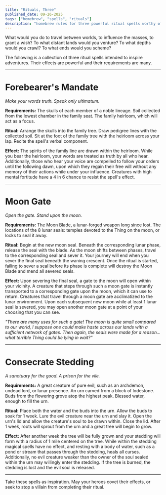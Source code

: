 ```yaml
---
title: "Rituals, Three"
published_date: 09-26-2025
tags: ["homebrew", "spells", "rituals"]
description: "homebrew rules for three powerful ritual spells worthy of their own adventure ~/~ channel the influence of a dead bloodline ~/~ welcome guests through the moon gate ~/~ consecrate a blessed stedding"
---
```

What would you do to travel between worlds, to influence the masses, to grant a wish? To what distant lands would you venture? To what depths would you crawl? To what ends would you scheme?

The following is a collection of three ritual spells intended to inspire adventures. Their effects are powerful and their requirements are many. 

---
# Forebearer's Mandate
*Make your words truth. Speak only ultimatum.* 

**Requirements:** The skulls of each member of a noble lineage. Soil collected from the lowest chamber in the family seat. The family heirloom, which will act as a focus.

**Ritual:** Arrange the skulls into the family tree. Draw pedigree lines with the collected soil. Sit at the foot of the family tree with the heirloom across your lap. Recite the spell's verbal component.

**Effect:** The spirits of the family line are drawn within the heirloom. While you bear the heirloom, your words are treated as truth by all who hear. Additionally, those who hear your voice are compelled to follow your orders until the following dawn, upon which they regain their free will without any memory of their actions while under your influence. Creatures with high mental fortitude have a 4 in 6 chance to resist the spell's effect.

---
# Moon Gate
*Open the gate. Stand upon the moon.*

**Requirements:** The Moon Blade, a lunar-forged weapon long since lost. The locations of the 8 lunar seals: temples devoted to the Thing on the moon, or locks to seal it away.

**Ritual:** Begin at the new moon seal. Beneath the corresponding lunar phase, release the seal with the blade. As the moon shifts between phases, travel to the corresponding seal and sever it. Your journey will end when you sever the final seal beneath the waning crescent. Once the ritual is started, failing to sever a seal before its phase is complete will destroy the Moon Blade and mend all severed seals.

**Effect:** Upon severing the final seal, a gate to the moon will open within your vicinity. A creature that steps through such a moon gate is instantly transported to a corresponding gate upon the moon, which it can use to return. Creatures that travel through a moon gate are acclimatized to the lunar environment. Upon each subsequent new moon while at least 1 lunar seal is severed, you may open another moon gate at a point of your choosing that you can see. 

*"There are many uses for such a gate! The moon is quite small compared to our world, I suppose one could make haste across our lands with a sufficient network of gates. Then again, the seals were made for a reason... what terrible Thing could be lying in wait?"*

---
# Consecrate Stedding
*A sanctuary for the good. A prison for the vile.*

**Requirements:** A great creature of pure evil, such as an archdemon, undead lord, or lunar presence. An urn carved from a block of lodestone. Buds from the flowering grove atop the highest peak. Blessed water, enough to fill the urn.

**Ritual:** Place both the water and the buds into the urn. Allow the buds to soak for 1 week. Lure the evil creature near the urn and slay it. Open the urn's lid and allow the creature's soul to be drawn within. Close the lid. After 1 week, roots will sprout from the urn and a great tree will begin to grow.

**Effect:** After another week the tree will be fully grown and your stedding will form with a radius of 1 mile centered on the tree. While within the stedding magical spells have no effect, and resting with a body of water, such as a pond or stream that passes through the stedding, heals all curses. Additionally, no evil creature weaker than the owner of the soul sealed within the urn may willingly enter the stedding. If the tree is burned, the stedding is lost and the evil soul is released.

---

Take these spells as inspiration. May your heroes covet their effects, or seek to stop a villain from completing their ritual. 
